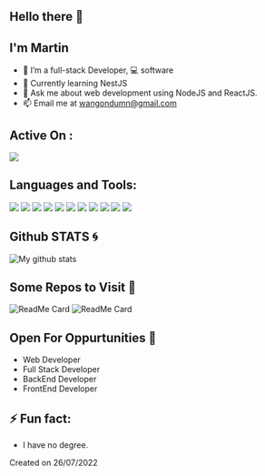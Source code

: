 ## Hello there 👋

## I'm Martin

- 👯 I’m a full-stack Developer, 💻 software
- 🌱 Currently learning NestJS
- 💬 Ask me about web development using NodeJS and ReactJS.
- 📫 Email me at wangondumn@gmail.com

## Active On :

<p>
<a href="https://www.linkedin.com/in/martin-w-4749b21b1/" target="blank">
  <img src="https://img.shields.io/badge/-MARTIN-d83a7c?style=for-the-badge&logo=Linkedin&logoColor=white"/>
</a>
</p>

## Languages and Tools:

<p>
<img src="https://img.shields.io/badge/JavaScript-F7DF1E?style=for-the-badge&logo=javascript&logoColor=white">
<img src="https://img.shields.io/badge/HTML5-E34F26?style=for-the-badge&logo=html5&logoColor=white">
<img src="https://img.shields.io/badge/CSS-0077B5?&style=for-the-badge&logo=css3&logoColor=white">
<img src="https://img.shields.io/badge/React-14354C?style=for-the-badge&logo=react&logoColor=blue">
<img src="https://img.shields.io/badge/Nest-127a9b?style=for-the-badge&logo=nestjs&logoColor=e0234e">
<img src="https://img.shields.io/badge/Bootstrap-563D7C?style=for-the-badge&logo=bootstrap&logoColor=white">
<img src="https://img.shields.io/badge/Vscode-0077B5?style=for-the-badge&logo=visual-studio-code&logoColor=white">
<img src="https://img.shields.io/badge/MongoDB-4EA94B?style=for-the-badge&logo=mongodb&logoColor=white">
<img src="https://img.shields.io/badge/Firebase-4EA94B?style=for-the-badge&logo=mongodb&logoColor=yellow">
<img src="https://img.shields.io/badge/PostgreSQL-14354C?style=for-the-badge&logo=postgreSQL&logoColor=blue">
<img src="https://img.shields.io/badge/MySQL-14354c?style=for-the-badge&logo=mySQL&logoColor=bluemy">
</p>

## Github STATS :cyclone:

![My github stats](https://github-readme-stats.vercel.app/api?username=mine-martin&show_icons=true&theme=radical)
<br>

## Some Repos to Visit :blossom:
![ReadMe Card](https://github-readme-stats.vercel.app/api/pin/?username=mine-martin&repo=ImageGalleryAPI&show_icons=true&theme=radical)
![ReadMe Card](https://github-readme-stats.vercel.app/api/pin/?username=mine-martin&repo=react-form-fields&show_icons=true&theme=radical)

## Open For Oppurtunities :purple_heart:

- Web Developer
- Full Stack Developer
- BackEnd Developer
- FrontEnd Developer

## ⚡ Fun fact:

- I have no degree.

Created on 26/07/2022

